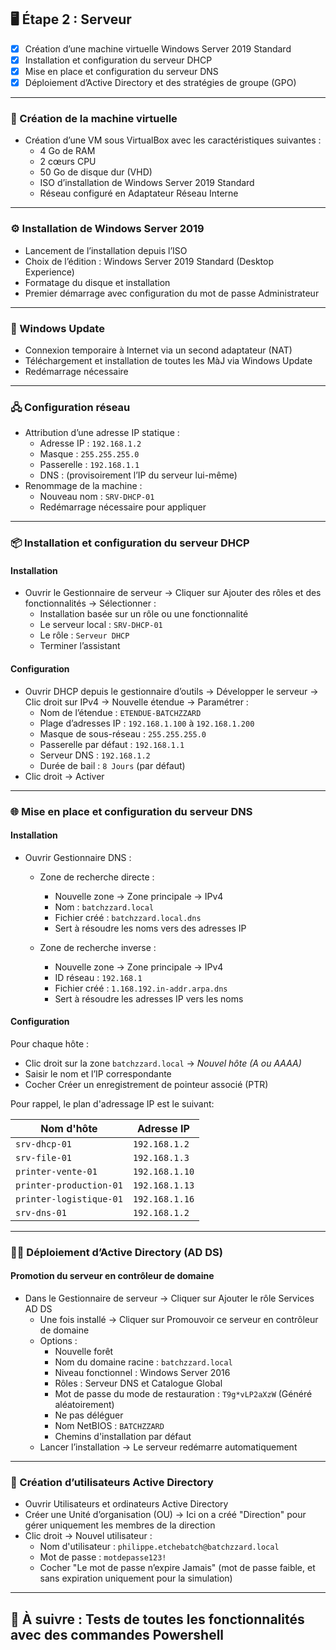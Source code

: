 ## 🖥️ Étape 2 : Serveur
- [x] Création d’une machine virtuelle Windows Server 2019 Standard
- [x] Installation et configuration du serveur DHCP
- [x] Mise en place et configuration du serveur DNS
- [x] Déploiement d’Active Directory et des stratégies de groupe (GPO)

---

### 🧱 Création de la machine virtuelle

- Création d’une VM sous VirtualBox avec les caractéristiques suivantes :
  - 4 Go de RAM
  - 2 cœurs CPU
  - 50 Go de disque dur (VHD)
  - ISO d’installation de Windows Server 2019 Standard
  - Réseau configuré en Adaptateur Réseau Interne

---

### ⚙️ Installation de Windows Server 2019

- Lancement de l’installation depuis l’ISO
- Choix de l’édition : Windows Server 2019 Standard (Desktop Experience)
- Formatage du disque et installation
- Premier démarrage avec configuration du mot de passe Administrateur

---

### 🔄 Windows Update

- Connexion temporaire à Internet via un second adaptateur (NAT)
- Téléchargement et installation de toutes les MàJ via Windows Update
- Redémarrage nécessaire

---

### 🖧 Configuration réseau

- Attribution d’une adresse IP statique :
  - Adresse IP : `192.168.1.2`
  - Masque : `255.255.255.0`
  - Passerelle : `192.168.1.1`
  - DNS : (provisoirement l’IP du serveur lui-même)
- Renommage de la machine :
  - Nouveau nom : `SRV-DHCP-01`  
  - Redémarrage nécessaire pour appliquer

---

### 📦 Installation et configuration du serveur DHCP

#### Installation

- Ouvrir le Gestionnaire de serveur → Cliquer sur Ajouter des rôles et des fonctionnalités → Sélectionner :
  - Installation basée sur un rôle ou une fonctionnalité
  - Le serveur local : `SRV-DHCP-01`
  - Le rôle : `Serveur DHCP`
  - Terminer l’assistant

#### Configuration

- Ouvrir DHCP depuis le gestionnaire d’outils → Développer le serveur → Clic droit sur IPv4 → Nouvelle étendue → Paramétrer :
  - Nom de l’étendue : `ETENDUE-BATCHZZARD`
  - Plage d’adresses IP : `192.168.1.100` à `192.168.1.200`
  - Masque de sous-réseau : `255.255.255.0`
  - Passerelle par défaut : `192.168.1.1`
  - Serveur DNS : `192.168.1.2`
  - Durée de bail : `8 Jours` (par défaut)
- Clic droit → Activer

---

### 🌐 Mise en place et configuration du serveur DNS

#### Installation

- Ouvrir Gestionnaire DNS :
  - Zone de recherche directe :
    - Nouvelle zone → Zone principale → IPv4 
    - Nom : `batchzzard.local`  
    - Fichier créé : `batchzzard.local.dns`  
    - Sert à résoudre les noms vers des adresses IP

  - Zone de recherche inverse :
    - Nouvelle zone → Zone principale → IPv4  
    - ID réseau : `192.168.1`  
    - Fichier créé : `1.168.192.in-addr.arpa.dns`  
    - Sert à résoudre les adresses IP vers les noms

#### Configuration

Pour chaque hôte :
- Clic droit sur la zone `batchzzard.local` → *Nouvel hôte (A ou AAAA)*  
- Saisir le nom et l’IP correspondante  
- Cocher Créer un enregistrement de pointeur associé (PTR)

Pour rappel, le plan d'adressage IP est le suivant:

| Nom d'hôte              | Adresse IP               |
|-------------------------|--------------------------|
| `srv-dhcp-01`           | `192.168.1.2`            |
| `srv-file-01`           | `192.168.1.3`            |
| `printer-vente-01`      | `192.168.1.10`           |
| `printer-production-01` | `192.168.1.13`           |
| `printer-logistique-01` | `192.168.1.16`           |
| `srv-dns-01`            | `192.168.1.2`            |

---

### 🧑‍💼 Déploiement d’Active Directory (AD DS)

#### Promotion du serveur en contrôleur de domaine

- Dans le Gestionnaire de serveur → Cliquer sur Ajouter le rôle Services AD DS
  - Une fois installé → Cliquer sur Promouvoir ce serveur en contrôleur de domaine
  - Options :
    - Nouvelle forêt
    - Nom du domaine racine : `batchzzard.local`
    - Niveau fonctionnel : Windows Server 2016
    - Rôles : Serveur DNS et Catalogue Global
    - Mot de passe du mode de restauration : `T9g*vLP2aXzW` (Généré aléatoirement)
    - Ne pas déléguer
    - Nom NetBIOS : `BATCHZZARD`
    - Chemins d'installation par défaut
  - Lancer l’installation → Le serveur redémarre automatiquement

---

### 👥 Création d’utilisateurs Active Directory

- Ouvrir Utilisateurs et ordinateurs Active Directory
- Créer une Unité d’organisation (OU) → Ici on a créé "Direction" pour gérer uniquement les membres de la direction
- Clic droit → Nouvel utilisateur :
  - Nom d'utilisateur : `philippe.etchebatch@batchzzard.local`
  - Mot de passe : `motdepasse123!`
  - Cocher "Le mot de passe n’expire Jamais" (mot de passe faible, et sans expiration uniquement pour la simulation)

---

## 📌 À suivre : Tests de toutes les fonctionnalités avec des commandes Powershell
